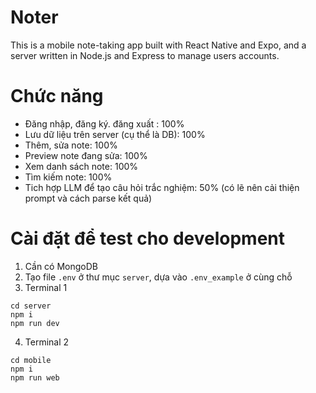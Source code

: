 # Noter

This is a mobile note-taking app built with React Native and Expo, and a server written in Node.js and Express to manage users accounts.

# Chức năng
- Đăng nhập, đăng ký. đăng xuất : 100%
- Lưu dữ liệu trên server (cụ thể là DB): 100%
- Thêm, sửa note: 100%
- Preview note đang sửa: 100%
- Xem danh sách note: 100%
- Tìm kiếm note: 100%
- Tich hợp LLM để tạo câu hỏi trắc nghiệm: 50% (có lẽ nên cải thiện prompt và cách parse kết quả)

# Cài đặt để test cho development
1. Cần có MongoDB
2. Tạo file `.env` ở thư mục `server`, dựa vào `.env_example` ở cùng chỗ
3. Terminal 1
```
cd server
npm i
npm run dev
```
4. Terminal 2
```
cd mobile
npm i
npm run web
```